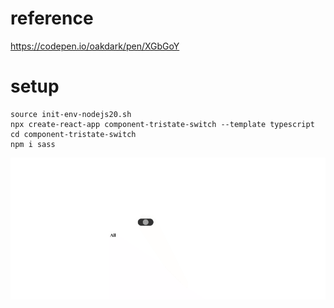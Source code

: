 # reference
https://codepen.io/oakdark/pen/XGbGoY

# setup
```
source init-env-nodejs20.sh
npx create-react-app component-tristate-switch --template typescript
cd component-tristate-switch
npm i sass

```

![sample](sample.gif)
